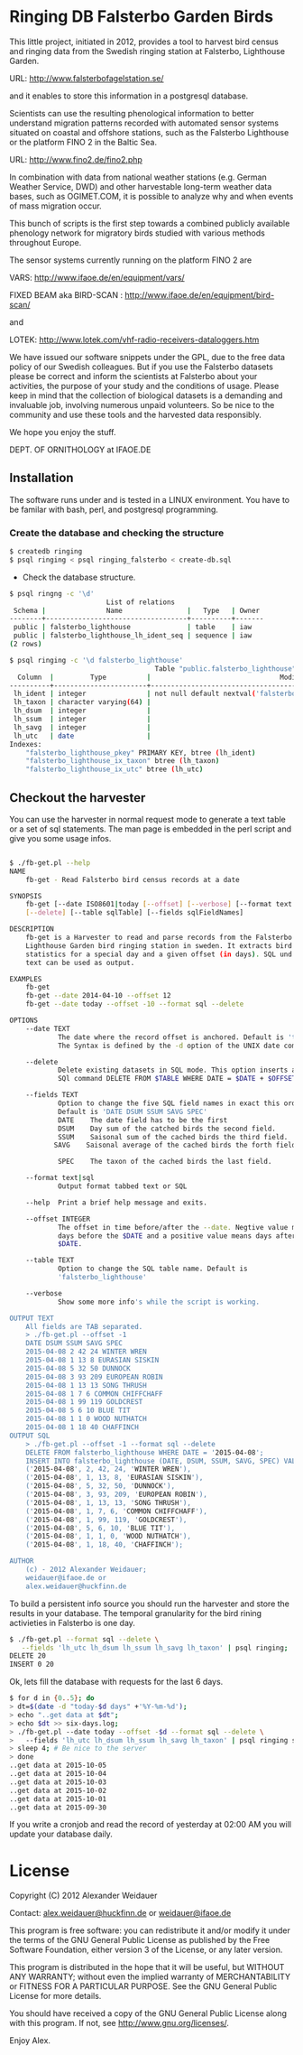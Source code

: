# Ringing DB  Falsterbo Garden Birds

This little project, initiated in 2012, provides a tool to harvest bird census and ringing data from the Swedish ringing station at Falsterbo, Lighthouse Garden.

URL: http://www.falsterbofagelstation.se/

and it enables to store this information in a postgresql database.

Scientists can use the resulting phenological information to better understand migration patterns recorded with automated sensor systems situated on coastal and offshore stations, such as the Falsterbo Lighthouse or the platform FINO 2 in the Baltic Sea.

URL: http://www.fino2.de/fino2.php

In combination with data from national weather stations (e.g. German Weather Service, DWD) and other harvestable long-term weather data bases, such as OGIMET.COM, it is possible to analyze why and when events of mass migration occur.

This bunch of scripts is the first step towards a combined publicly available phenology network for migratory birds studied with various methods throughout Europe.

The sensor systems currently running on the platform FINO 2 are

VARS: http://www.ifaoe.de/en/equipment/vars/

FIXED BEAM aka BIRD-SCAN : http://www.ifaoe.de/en/equipment/bird-scan/

and

LOTEK: http://www.lotek.com/vhf-radio-receivers-dataloggers.htm

We have issued our software snippets under the GPL, due to the free data policy of our Swedish colleagues. But if you use the Falsterbo datasets please be correct and inform the scientists at Falsterbo about your activities, the purpose of your study and the conditions of usage. Please keep in mind that the collection of biological datasets is a demanding and invaluable job, involving numerous unpaid volunteers. So be nice to the community and use these tools and the harvested data responsibly.

We hope you enjoy the stuff.

DEPT. OF ORNITHOLOGY at IFAOE.DE

 

## Installation

The software runs under and is tested in a LINUX environment.
You have to be familar with bash, perl, and postgresql programming.

### Create the database and checking the structure
``` bash
$ createdb ringing
$ psql ringing < psql ringing_falsterbo < create-db.sql 
```

* Check the database structure.
``` bash
$ psql ringng -c '\d'
                        List of relations
 Schema |               Name                |   Type   | Owner 
--------+-----------------------------------+----------+-------
 public | falsterbo_lighthouse              | table    | iaw
 public | falsterbo_lighthouse_lh_ident_seq | sequence | iaw
(2 rows)

$ psql ringing -c '\d falsterbo_lighthouse'
                                    Table "public.falsterbo_lighthouse"
  Column  |         Type          |                                Modifiers                                
----------+-----------------------+-------------------------------------------------------------------------
 lh_ident | integer               | not null default nextval('falsterbo_lighthouse_lh_ident_seq'::regclass)
 lh_taxon | character varying(64) | 
 lh_dsum  | integer               | 
 lh_ssum  | integer               | 
 lh_savg  | integer               | 
 lh_utc   | date                  | 
Indexes:
    "falsterbo_lighthouse_pkey" PRIMARY KEY, btree (lh_ident)
    "falsterbo_lighthouse_ix_taxon" btree (lh_taxon)
    "falsterbo_lighthouse_ix_utc" btree (lh_utc)
```

## Checkout the harvester 
 
You can use the harvester in normal request mode to generate a text table or a set of sql statements. The man page is embedded in the perl script and give you some usage infos.

``` bash

$ ./fb-get.pl --help
NAME
    fb-get - Read Falsterbo bird census records at a date

SYNOPSIS
    fb-get [--date ISO8601|today [--offset] [--verbose] [--format text|sql]\
    [--delete] [--table sqlTable] [--fields sqlFieldNames]

DESCRIPTION
    fb-get is a Harvester to read and parse records from the Falsterbo
    Lighthouse Garden bird ringing station in sweden. It extracts bird ringing
    statistics for a special day and a given offset (in days). SQL und plain
    text can be used as output.

EXAMPLES
    fb-get
    fb-get --date 2014-04-10 --offset 12
    fb-get --date today --offset -10 --format sql --delete

OPTIONS
    --date TEXT
            The date where the record offset is anchored. Default is 'today'.
            The Syntax is defined by the -d option of the UNIX date command.

    --delete
            Delete existing datasets in SQL mode. This option inserts a the
            SQl command DELETE FROM $TABLE WHERE DATE = $DATE + $OFFSET.

    --fields TEXT
            Option to change the five SQL field names in exact this order.
            Default is 'DATE DSUM SSUM SAVG SPEC'
            DATE    The date field has to be the first
            DSUM    Day sum of the catched birds the second field.
            SSUM    Saisonal sum of the cached birds the third field.
           SAVG    Saisonal average of the cached birds the forth field.

            SPEC    The taxon of the cached birds the last field.

    --format text|sql
            Output format tabbed text or SQL

    --help  Print a brief help message and exits.

    --offset INTEGER
            The offset in time before/after the --date. Negtive value means
            days before the $DATE and a positive value means days after the
            $DATE.

    --table TEXT
            Option to change the SQL table name. Default is
            'falsterbo_lighthouse'

    --verbose
            Show some more info's while the script is working.

OUTPUT TEXT
    All fields are TAB separated.
    > ./fb-get.pl --offset -1
    DATE DSUM SSUM SAVG SPEC
    2015-04-08 2 42 24 WINTER WREN
    2015-04-08 1 13 8 EURASIAN SISKIN
    2015-04-08 5 32 50 DUNNOCK
    2015-04-08 3 93 209 EUROPEAN ROBIN
    2015-04-08 1 13 13 SONG THRUSH
    2015-04-08 1 7 6 COMMON CHIFFCHAFF
    2015-04-08 1 99 119 GOLDCREST
    2015-04-08 5 6 10 BLUE TIT
    2015-04-08 1 1 0 WOOD NUTHATCH
    2015-04-08 1 18 40 CHAFFINCH
OUTPUT SQL
    > ./fb-get.pl --offset -1 --format sql --delete
    DELETE FROM falsterbo_lighthouse WHERE DATE = '2015-04-08';
    INSERT INTO falsterbo_lighthouse (DATE, DSUM, SSUM, SAVG, SPEC) VALUES
    ('2015-04-08', 2, 42, 24, 'WINTER WREN'),
    ('2015-04-08', 1, 13, 8, 'EURASIAN SISKIN'),
    ('2015-04-08', 5, 32, 50, 'DUNNOCK'),
    ('2015-04-08', 3, 93, 209, 'EUROPEAN ROBIN'),
    ('2015-04-08', 1, 13, 13, 'SONG THRUSH'),
    ('2015-04-08', 1, 7, 6, 'COMMON CHIFFCHAFF'),
    ('2015-04-08', 1, 99, 119, 'GOLDCREST'),
    ('2015-04-08', 5, 6, 10, 'BLUE TIT'),
    ('2015-04-08', 1, 1, 0, 'WOOD NUTHATCH'),
    ('2015-04-08', 1, 18, 40, 'CHAFFINCH');

AUTHOR
    (c) - 2012 Alexander Weidauer;
    weidauer@ifaoe.de or
    alex.weidauer@huckfinn.de
```

To build a persistent info source you should run the harvester and store the results in your database. The temporal granularity for the bird rining activieties in Falsterbo is one day.   

``` bash 
$ ./fb-get.pl --format sql --delete \
   --fields 'lh_utc lh_dsum lh_ssum lh_savg lh_taxon' | psql ringing;
DELETE 20
INSERT 0 20
```
Ok, lets fill the database with requests for the last 6 days.

``` bash
$ for d in {0..5}; do
> dt=$(date -d "today-$d days" +'%Y-%m-%d');
> echo "..get data at $dt";
> echo $dt >> six-days.log;
> ./fb-get.pl --date today --offset -$d --format sql --delete \
>   --fields 'lh_utc lh_dsum lh_ssum lh_savg lh_taxon' | psql ringing six-days.log;
> sleep 4; # Be nice to the server
> done
..get data at 2015-10-05
..get data at 2015-10-04
..get data at 2015-10-03
..get data at 2015-10-02
..get data at 2015-10-01
..get data at 2015-09-30
```

If you write a cronjob and read the record of yesterday at 02:00 AM you will update your database daily.

# License

Copyright (C) 2012 Alexander Weidauer

Contact: alex.weidauer@huckfinn.de or weidauer@ifaoe.de

This program is free software: you can redistribute it and/or modify
it under the terms of the GNU General Public License as published by
the Free Software Foundation, either version 3 of the License, or
any later version.

This program is distributed in the hope that it will be useful,
but WITHOUT ANY WARRANTY; without even the implied warranty of
MERCHANTABILITY or FITNESS FOR A PARTICULAR PURPOSE.  See the
GNU General Public License for more details.

You should have received a copy of the GNU General Public License
along with this program.  If not, see <http://www.gnu.org/licenses/>.

Enjoy Alex. 

